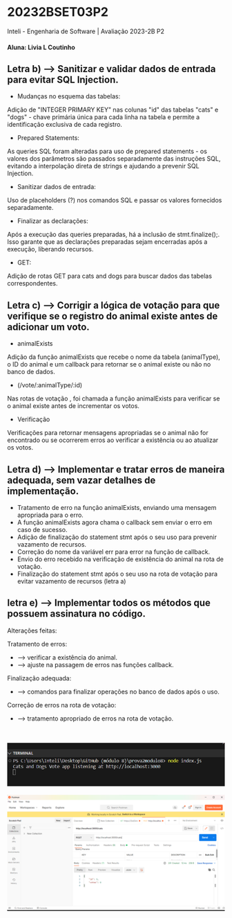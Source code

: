 # 20232BSET03P2
Inteli - Engenharia de Software | Avaliação 2023-2B P2

#### Aluna: Livia L Coutinho

## Letra b) --> Sanitizar e validar dados de entrada para evitar SQL Injection.

- Mudanças no esquema das tabelas:

Adição de "INTEGER PRIMARY KEY" nas colunas "id" das tabelas "cats" e "dogs" - chave primária única para cada linha na tabela e permite a identificação exclusiva de cada registro.

- Prepared Statements:

As queries SQL foram alteradas para uso de prepared statements -  os valores dos parâmetros são passados separadamente das instruções SQL, evitando a interpolação direta de strings e ajudando a prevenir SQL Injection.

- Sanitizar dados de entrada:

Uso de placeholders (?) nos comandos SQL e passar os valores fornecidos separadamente. 

- Finalizar as declarações:

Após a execução das queries preparadas, há a inclusão de stmt.finalize();. Isso garante que as declarações preparadas sejam encerradas após a execução, liberando recursos.

- GET:

Adição de rotas GET para cats and dogs para buscar dados das tabelas correspondentes. 

## Letra c) --> Corrigir a lógica de votação para que verifique se o registro do animal existe antes de adicionar um voto.

- animalExists

Adição da função animalExists que recebe o nome da tabela (animalType), o ID do animal e um callback para retornar se o animal existe ou não no banco de dados.

- (/vote/:animalType/:id)

Nas rotas de votação , foi chamada a função animalExists para verificar se o animal existe antes de incrementar os votos.

- Verificação

Verificações para retornar mensagens apropriadas se o animal não for encontrado ou se ocorrerem erros ao verificar a existência ou ao atualizar os votos.

## Letra d) --> Implementar e tratar erros de maneira adequada, sem vazar detalhes de implementação.

- Tratamento de erro na função animalExists, enviando uma mensagem apropriada para o erro.
- A função animalExists agora chama o callback sem enviar o erro em caso de sucesso.
- Adição de finalização do statement stmt após o seu uso para prevenir vazamento de recursos.
- Correção do nome da variável err para error na função de callback.
- Envio do erro recebido na verificação de existência do animal na rota de votação.
- Finalização do statement stmt após o seu uso na rota de votação para evitar vazamento de recursos (letra a)

## letra e) --> Implementar todos os métodos que possuem assinatura no código.

Alterações feitas:

Tratamento de erros:
- --> verificar a existência do animal.
- --> ajuste na passagem de erros nas funções callback.

Finalização adequada:
- --> comandos para finalizar operações no banco de dados após o uso.

Correção de erros na rota de votação:
- --> tratamento apropriado de erros na rota de votação.

</br> </br>
![Alt text](image-1.png)
</br> </br>
![Alt text](image.png)